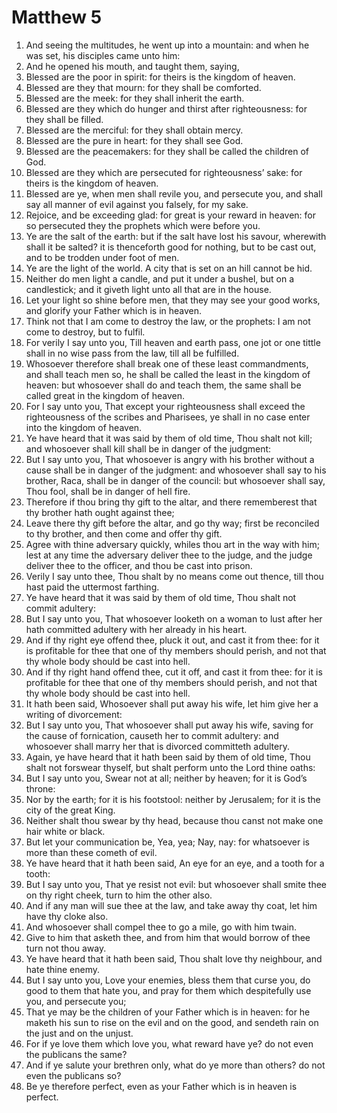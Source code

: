 ﻿# Matthew 5
1. And seeing the multitudes, he went up into a mountain: and when he was set, his disciples came unto him: 
2. And he opened his mouth, and taught them, saying, 
3. Blessed are the poor in spirit: for theirs is the kingdom of heaven. 
4. Blessed are they that mourn: for they shall be comforted. 
5. Blessed are the meek: for they shall inherit the earth. 
6. Blessed are they which do hunger and thirst after righteousness: for they shall be filled. 
7. Blessed are the merciful: for they shall obtain mercy. 
8. Blessed are the pure in heart: for they shall see God. 
9. Blessed are the peacemakers: for they shall be called the children of God. 
10. Blessed are they which are persecuted for righteousness’ sake: for theirs is the kingdom of heaven. 
11. Blessed are ye, when men shall revile you, and persecute you, and shall say all manner of evil against you falsely, for my sake. 
12. Rejoice, and be exceeding glad: for great is your reward in heaven: for so persecuted they the prophets which were before you. 
13.  Ye are the salt of the earth: but if the salt have lost his savour, wherewith shall it be salted? it is thenceforth good for nothing, but to be cast out, and to be trodden under foot of men. 
14. Ye are the light of the world. A city that is set on an hill cannot be hid. 
15. Neither do men light a candle, and put it under a bushel, but on a candlestick; and it giveth light unto all that are in the house. 
16. Let your light so shine before men, that they may see your good works, and glorify your Father which is in heaven. 
17.  Think not that I am come to destroy the law, or the prophets: I am not come to destroy, but to fulfil. 
18. For verily I say unto you, Till heaven and earth pass, one jot or one tittle shall in no wise pass from the law, till all be fulfilled. 
19. Whosoever therefore shall break one of these least commandments, and shall teach men so, he shall be called the least in the kingdom of heaven: but whosoever shall do and teach them, the same shall be called great in the kingdom of heaven. 
20. For I say unto you, That except your righteousness shall exceed the righteousness of the scribes and Pharisees, ye shall in no case enter into the kingdom of heaven. 
21.  Ye have heard that it was said by them of old time, Thou shalt not kill; and whosoever shall kill shall be in danger of the judgment: 
22. But I say unto you, That whosoever is angry with his brother without a cause shall be in danger of the judgment: and whosoever shall say to his brother, Raca, shall be in danger of the council: but whosoever shall say, Thou fool, shall be in danger of hell fire. 
23. Therefore if thou bring thy gift to the altar, and there rememberest that thy brother hath ought against thee; 
24. Leave there thy gift before the altar, and go thy way; first be reconciled to thy brother, and then come and offer thy gift. 
25. Agree with thine adversary quickly, whiles thou art in the way with him; lest at any time the adversary deliver thee to the judge, and the judge deliver thee to the officer, and thou be cast into prison. 
26. Verily I say unto thee, Thou shalt by no means come out thence, till thou hast paid the uttermost farthing. 
27.  Ye have heard that it was said by them of old time, Thou shalt not commit adultery: 
28. But I say unto you, That whosoever looketh on a woman to lust after her hath committed adultery with her already in his heart. 
29. And if thy right eye offend thee, pluck it out, and cast it from thee: for it is profitable for thee that one of thy members should perish, and not that thy whole body should be cast into hell. 
30. And if thy right hand offend thee, cut it off, and cast it from thee: for it is profitable for thee that one of thy members should perish, and not that thy whole body should be cast into hell. 
31. It hath been said, Whosoever shall put away his wife, let him give her a writing of divorcement: 
32. But I say unto you, That whosoever shall put away his wife, saving for the cause of fornication, causeth her to commit adultery: and whosoever shall marry her that is divorced committeth adultery. 
33.  Again, ye have heard that it hath been said by them of old time, Thou shalt not forswear thyself, but shalt perform unto the Lord thine oaths: 
34. But I say unto you, Swear not at all; neither by heaven; for it is God’s throne: 
35. Nor by the earth; for it is his footstool: neither by Jerusalem; for it is the city of the great King. 
36. Neither shalt thou swear by thy head, because thou canst not make one hair white or black. 
37. But let your communication be, Yea, yea; Nay, nay: for whatsoever is more than these cometh of evil. 
38.  Ye have heard that it hath been said, An eye for an eye, and a tooth for a tooth: 
39. But I say unto you, That ye resist not evil: but whosoever shall smite thee on thy right cheek, turn to him the other also. 
40. And if any man will sue thee at the law, and take away thy coat, let him have thy cloke also. 
41. And whosoever shall compel thee to go a mile, go with him twain. 
42. Give to him that asketh thee, and from him that would borrow of thee turn not thou away. 
43.  Ye have heard that it hath been said, Thou shalt love thy neighbour, and hate thine enemy. 
44. But I say unto you, Love your enemies, bless them that curse you, do good to them that hate you, and pray for them which despitefully use you, and persecute you; 
45. That ye may be the children of your Father which is in heaven: for he maketh his sun to rise on the evil and on the good, and sendeth rain on the just and on the unjust. 
46. For if ye love them which love you, what reward have ye? do not even the publicans the same? 
47. And if ye salute your brethren only, what do ye more than others? do not even the publicans so? 
48. Be ye therefore perfect, even as your Father which is in heaven is perfect. 
